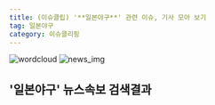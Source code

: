 ```yaml
---
title: (이슈클립) '**일본야구**' 관련 이슈, 기사 모아 보기
tag: 일본야구
category: 이슈클리핑
---
```

![wordcloud](https://s3.ap-northeast-2.amazonaws.com/lyrics101-wordcloud/2018-09-25-1537868150.png)
![news_img](https://user-images.githubusercontent.com/42597476/44507050-1206f400-a6e4-11e8-8d98-7ffbfebb353f.png)
## **'**일본야구**'** 뉴스속보 검색결과

